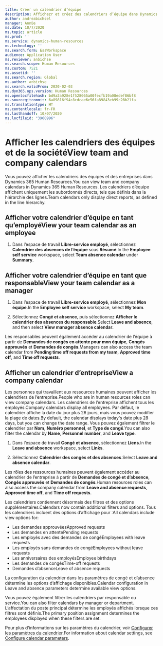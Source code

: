 ```yaml
---
title: Créer un calendrier d’équipe
description: Affichezr et créez des calendriers d’équipe dans Dynamics 365 Human Resources.
author: andreabichsel
manager: AnnBe
ms.date: 10/7/2020
ms.topic: article
ms.prod: ''
ms.service: dynamics-human-resources
ms.technology: ''
ms.search.form: EssWorkspace
audience: Application User
ms.reviewer: anbichse
ms.search.scope: Human Resources
ms.custom: 7521
ms.assetid: ''
ms.search.region: Global
ms.author: anbichse
ms.search.validFrom: 2020-02-03
ms.dyn365.ops.version: Human Resources
ms.openlocfilehash: bd9a2a928e1f528065a00fecfb19a08edef86bf8
ms.sourcegitcommit: 6a89816f94c8cdcae6e56fa89843eb99c28b21fa
ms.translationtype: HT
ms.contentlocale: fr-FR
ms.lasthandoff: 10/07/2020
ms.locfileid: "3968996"
---
```

# <a name="view-team-and-company-calendars"></a><span data-ttu-id="dccaf-103">Afficher les calendriers des équipes et de la société</span><span class="sxs-lookup"><span data-stu-id="dccaf-103">View team and company calendars</span></span>

<span data-ttu-id="dccaf-104">Vous pouvez afficher les calendriers des équipes et des entreprises dans Dynamics 365 Human Resources.</span><span class="sxs-lookup"><span data-stu-id="dccaf-104">You can view team and company calendars in Dynamics 365 Human Resources.</span></span> <span data-ttu-id="dccaf-105">Les calendriers d’équipe affichent uniquement les subordonnés directs, tels que définis dans la hiérarchie des lignes.</span><span class="sxs-lookup"><span data-stu-id="dccaf-105">Team calendars only display direct reports, as defined in the line hierarchy.</span></span>

## <a name="view-your-team-calendar-as-an-employee"></a><span data-ttu-id="dccaf-106">Afficher votre calendrier d’équipe en tant qu’employé</span><span class="sxs-lookup"><span data-stu-id="dccaf-106">View your team calendar as an employee</span></span>

1. <span data-ttu-id="dccaf-107">Dans l’espace de travail **Libre-service employé**, sélectionnez **Calendrier des absences de l’équipe** sous **Résumé**.</span><span class="sxs-lookup"><span data-stu-id="dccaf-107">In the **Employee self service** workspace, select **Team absence calendar** under **Summary**.</span></span>

## <a name="view-your-team-calendar-as-a-manager"></a><span data-ttu-id="dccaf-108">Afficher votre calendrier d’équipe en tant que responsable</span><span class="sxs-lookup"><span data-stu-id="dccaf-108">View your team calendar as a manager</span></span>

1. <span data-ttu-id="dccaf-109">Dans l’espace de travail **Libre-service employé**, sélectionnez **Mon équipe**.</span><span class="sxs-lookup"><span data-stu-id="dccaf-109">In the **Employee self service** workspace, select **My team**.</span></span>

2. <span data-ttu-id="dccaf-110">Sélectionnez **Congé et absence**, puis sélectionnez **Afficher le calendrier des absences du responsable**.</span><span class="sxs-lookup"><span data-stu-id="dccaf-110">Select **Leave and absence**, and then select **View manager absence calendar**.</span></span>

<span data-ttu-id="dccaf-111">Les responsables peuvent également accéder au calendrier de l’équipe à partir de **Demandes de congés en attente pour mon équipe**, **Congés approuvés** et **Demandes de congés**.</span><span class="sxs-lookup"><span data-stu-id="dccaf-111">Managers can also access the team calendar from **Pending time off requests from my team**, **Approved time off**, and **Time off requests**.</span></span> 

## <a name="view-a-company-calendar"></a><span data-ttu-id="dccaf-112">Afficher un calendrier d’entreprise</span><span class="sxs-lookup"><span data-stu-id="dccaf-112">View a company calendar</span></span>

<span data-ttu-id="dccaf-113">Les personnes qui travaillent aux ressources humaines peuvent afficher les calendriers de l’entreprise.</span><span class="sxs-lookup"><span data-stu-id="dccaf-113">People who are in human resources roles can view company calendars.</span></span> <span data-ttu-id="dccaf-114">Les calendriers de l’entreprise affichent tous les employés.</span><span class="sxs-lookup"><span data-stu-id="dccaf-114">Company calendars display all employees.</span></span> <span data-ttu-id="dccaf-115">Par défaut, le calendrier affiche la date du jour plus 28 jours, mais vous pouvez modifier la plage de dates.</span><span class="sxs-lookup"><span data-stu-id="dccaf-115">By default, the calendar displays today's date plus 28 days, but you can change the date range.</span></span> <span data-ttu-id="dccaf-116">Vous pouvez également filtrer le calendrier par **Nom**, **Numéro personnel**, et **Type de congé**.</span><span class="sxs-lookup"><span data-stu-id="dccaf-116">You can also filter the calendar by **Name**, **Personnel number**, and **Leave type**.</span></span>

1. <span data-ttu-id="dccaf-117">Dans l’espace de travail **Congé et absence**, sélectionnez **Liens**.</span><span class="sxs-lookup"><span data-stu-id="dccaf-117">In the **Leave and absence** workspace, select **Links**.</span></span>

2. <span data-ttu-id="dccaf-118">Sélectionnez **Calendrier des congés et des absences**.</span><span class="sxs-lookup"><span data-stu-id="dccaf-118">Select **Leave and absence calendar**.</span></span>

<span data-ttu-id="dccaf-119">Les rôles des ressources humaines peuvent également accéder au calendrier de l’entreprise à partir de **Demandes de congé et d’absence**, **Congés approuvés** et **Demandes de congés**.</span><span class="sxs-lookup"><span data-stu-id="dccaf-119">Human resources roles can also access the company calendar from **Leave and absence requests**, **Approved time off**, and **Time off requests**.</span></span> 

<span data-ttu-id="dccaf-120">Les calendriers contiennent désormais des filtres et des options supplémentaires.</span><span class="sxs-lookup"><span data-stu-id="dccaf-120">Calendars now contain additional filters and options.</span></span> <span data-ttu-id="dccaf-121">Tous les calendriers incluent des options d’affichage pour :</span><span class="sxs-lookup"><span data-stu-id="dccaf-121">All calendars include view options for:</span></span>

- <span data-ttu-id="dccaf-122">Les demandes approuvées</span><span class="sxs-lookup"><span data-stu-id="dccaf-122">Approved requests</span></span>
- <span data-ttu-id="dccaf-123">Les demandes en attente</span><span class="sxs-lookup"><span data-stu-id="dccaf-123">Pending requests</span></span>
- <span data-ttu-id="dccaf-124">Les employés avec des demandes de congé</span><span class="sxs-lookup"><span data-stu-id="dccaf-124">Employees with leave requests</span></span>
- <span data-ttu-id="dccaf-125">Les employés sans demandes de congé</span><span class="sxs-lookup"><span data-stu-id="dccaf-125">Employees without leave requests</span></span>
- <span data-ttu-id="dccaf-126">Les anniversaires des employés</span><span class="sxs-lookup"><span data-stu-id="dccaf-126">Employee birthdays</span></span>
- <span data-ttu-id="dccaf-127">Les demandes de congés</span><span class="sxs-lookup"><span data-stu-id="dccaf-127">Time-off requests</span></span> 
- <span data-ttu-id="dccaf-128">Demandes d’absence</span><span class="sxs-lookup"><span data-stu-id="dccaf-128">Leave of absence requests</span></span>

<span data-ttu-id="dccaf-129">La configuration du calendrier dans les paramètres de congé et d’absence détermine les options d’affichage disponibles.</span><span class="sxs-lookup"><span data-stu-id="dccaf-129">Calendar configuration in Leave and absence parameters determine available view options.</span></span>

<span data-ttu-id="dccaf-130">Vous pouvez également filtrer les calendriers par responsable ou service.</span><span class="sxs-lookup"><span data-stu-id="dccaf-130">You can also filter calendars by manager or department.</span></span> <span data-ttu-id="dccaf-131">L’affectation du poste principal détermine les employés affichés lorsque ces filtres sont définis.</span><span class="sxs-lookup"><span data-stu-id="dccaf-131">The primary position assignment determines the employees displayed when these filters are set.</span></span> 

<span data-ttu-id="dccaf-132">Pour plus d’informations sur les paramètres du calendrier, voir [Configurer les paramètres du calendrier](hr-leave-and-absence-parameters.md?configure-calendar-parameters).</span><span class="sxs-lookup"><span data-stu-id="dccaf-132">For information about calendar settings, see [Configure calendar parameters](hr-leave-and-absence-parameters.md?configure-calendar-parameters).</span></span>

